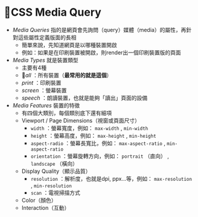 # CSS Media Query

* *Media Queries* 指的是網頁會先詢問（query）媒體（media）的屬性，再針對這些屬性定義版面的長相
  * 簡單來說，先知道網頁是以哪種裝置開啟
  * 例如：如果是在印刷裝置被開啟，則render出一個印刷裝置版的頁面
* *Media Types* 就是裝置類型
  * 主要有4種
  * *all* ：所有裝置（**最常用的就是這個**）
  * *print* ：印刷裝置
  * *screen* ：螢幕裝置
  * *speech* ：朗讀裝置，也就是能夠「讀出」頁面的設備
* *Media Features* 裝置的特徵
  * 有四個大類別，每個類別底下還有細項
  * Viewport / Page Dimensions（視窗或頁面尺寸）
    * ``` width ``` ：螢幕寬度，例如： ``` max-width ``` , ``` min-width ```
    * ``` height ``` ：螢幕高度，例如： ``` max-height ``` , ``` min-height ```
    * ``` aspect-radio ``` ：螢幕長寬比，例如： ``` max-aspect-ratio ``` , ``` min-aspect-ratio ```
    * ``` orientation ``` ：螢幕旋轉方向，例如： ``` portrait ``` （直向） , ``` landscape ``` （橫向）
  * Display Quality（顯示品質）
    * ``` resolution ``` ：解析度，也就是dpi, ppx...等，例如： ``` max-resolution ``` , ``` min-resolution ```
    * ``` scan ``` ：電視掃描方式
  * Color（顏色）
  * Interaction（互動）


